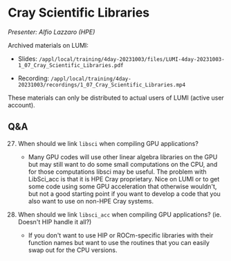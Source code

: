 # Cray Scientific Libraries

*Presenter: Alfio Lazzaro (HPE)*

<!--
Course materials will be provided during and after the course.
-->

<!--
Temporary location of materials (for the lifetime of the training project):

-   Slides: `/project/project_465000644/Slides/HPE/05_Libraries.pdf`
-->

Archived materials on LUMI:

-   Slides: `/appl/local/training/4day-20231003/files/LUMI-4day-20231003-1_07_Cray_Scientific_Libraries.pdf`

-   Recording: `/appl/local/training/4day-20231003/recordings/1_07_Cray_Scientific_Libraries.mp4`

These materials can only be distributed to actual users of LUMI (active user account).


## Q&A


27. When should we link `libsci` when compiling GPU applications?

    -   Many GPU codes will use other linear algebra libraries on the GPU but may still want to do some small computations on the CPU, and for those computations libsci may be useful. The problem with LibSci_acc is that it is HPE Cray proprietary. Nice on LUMI or to get some code using some GPU acceleration that otherwise wouldn't, but not a good starting point if you want to develop a code that you also want to use on non-HPE Cray systems.

28. When should we link `libsci_acc` when compiling GPU applications? (ie. Doesn't HIP handle it all?)

    -   If you don't want to use HIP or ROCm-specific libraries with their function names but want to use the routines that you can easily swap out for the CPU versions.

